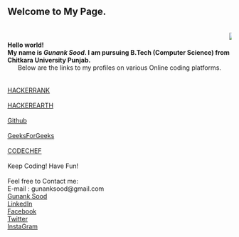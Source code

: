 ## Welcome to My Page.
<html>
<head></head>
<body>

<br>
<marquee><img src = "http://code.emc.com/images/code_icon.png"></marquee>
<b><br>Hello world!<br>My name is <i>Gunank Sood</i>. I am pursuing B.Tech (Computer Science) from Chitkara University Punjab.<br></b>
<center>Below are the links to my profiles on various Online coding platforms.</center><br><br>
<a target = "_blank" href = "https://www.hackerrank.com/12_gunank">HACKERRANK</a>
<br><br>
<a target = "_blank" href = "https://www.hackerearth.com/@gunanksood1222">HACKEREARTH</a>
<br><br>
<a target = "_blank" href = "https://github.com/gunanksood">Github</a>
<br><br>
<a target = "_blank" href = "http://auth.geeksforgeeks.org/profile.php?user=gunanksood&list=practice">GeeksForGeeks</a>
<br><br>
<a target = "_blank" href = "https://www.codechef.com/users/gunanksood">CODECHEF</a>
<br><br>
Keep Coding! Have Fun!<br>
<br>
Feel free to Contact me:<br>
E-mail : gunanksood@gmail.com<br>
<div class="LI-profile-badge"  data-version="v1" data-size="medium" data-locale="en_US" data-type="vertical" data-theme="dark" data-vanity="gunank-sood-883659a6"><a class="LI-simple-link" href='https://in.linkedin.com/in/gunank-sood-883659a6?trk=profile-badge'>Gunank Sood</a></div>
<a target = "_blank" href = "https://www.linkedin.com/in/gunanksood/">LinkedIn </a><br>
<a target = "_blank" href = "https://www.facebook.com/gunanksood">Facebook </a><br>
<a target = "_blank" href = "https://twitter.com/gunanksood">Twitter </a><br>
<a target = "_blank" href = "https://www.instagram.com/gunanksood/">InstaGram </a><br>
<script type="text/javascript" src="https://platform.linkedin.com/badges/js/profile.js" async defer></script>
<br>





